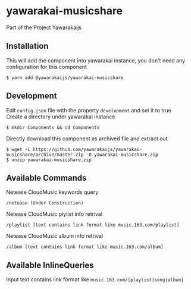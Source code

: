 # yawarakai-musicshare

Part of the Project Yawarakaijs

## Installation
This will add the component into yawarakai instance, you don't need any configuration for this component
```
$ yarn add @yawarakaijs/yawarakai-musicshare
```

## Development
Edit `config.json` file with the property `development` and set it to true   
Create a directory under yawarakai instance
```
$ mkdir Components && cd Components
```
Directly download this component as archived file and extract out
```
$ wget -L https://github.com/yawarakaijs/yawarakai-musicshare/archive/master.zip -O yawarakai-musicshare.zip
$ unzip yawarakai-musicshare.zip
```

## Available Commands
Netease CloudMusic keywords query
```
/netease (Under Construction)
```
Netease CloudMusic plylist info retrival
```
/playlist [text contains link format like music.163.com/playlist]
```
Netease CloudMusic album info retrival
```
/album [text contains link format like music.163.com/album]
```

## Available InlineQueries
Input text contains link format like `music.163.com/[playlist|song|album]`
